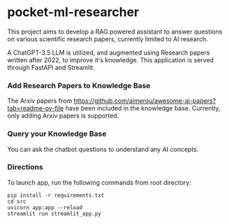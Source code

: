 # pocket-ml-researcher

This project aims to develop a RAG powered assistant to answer questions on various scientific research papers, currently limited to AI research.

A ChatGPT-3.5 LLM is utilized, and augmented using Research papers written after 2022, to improve it's knowledge. This application is served through FastAPI and Streamlit.

### Add Research Papers to Knowledge Base
The Arxiv papers from https://github.com/aimerou/awesome-ai-papers?tab=readme-ov-file have been included in the knowledge base.
Currently, only adding Arxiv papers is supported.

### Query your Knowledge Base
You can ask the chatbot questions to understand any AI concepts. 

### Directions
To launch app, run the following commands from root directory:
```
pip install -r requirements.txt
cd src
uvicorn app:app --reload
streamlit run streamlit_app.py
```
